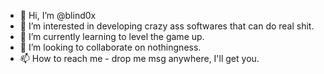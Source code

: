 - 👋 Hi, I’m @blind0x
- 👀 I’m interested in developing crazy ass softwares that can do real shit.
- 🌱 I’m currently learning to level the game up.
- 💞️ I’m looking to collaborate on nothingness.
- 📫 How to reach me - drop me msg anywhere, I'll get you.

<!---
blind0x/blind0x is a ✨ special ✨ repository because its `README.md` (this file) appears on your GitHub profile.
You can click the Preview link to take a look at your changes.
--->
